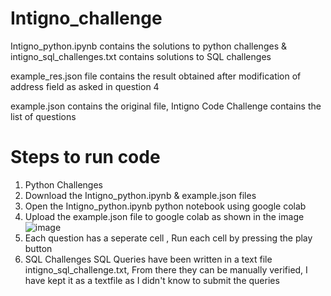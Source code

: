 # Intigno_challenge
Intigno_python.ipynb contains the solutions to python challenges & intigno_sql_challenges.txt contains solutions to SQL challenges 

example_res.json file contains the result obtained after modification of address field as asked in question 4

example.json contains the original file, Intigno Code Challenge contains the list of questions 
# Steps to run code
1) Python Challenges 
  1) Download the Intigno_python.ipynb & example.json files
  2) Open the Intigno_python.ipynb python notebook using google colab
  3) Upload the example.json file to google colab as shown in the image 
  ![image](https://user-images.githubusercontent.com/49854075/205459045-1a274a08-a06b-45d5-b68c-3163c99e4363.png)
  4) Each question has a seperate cell , Run each cell by pressing the play button
2) SQL Challenges 
  SQL Queries have been written in a text file intigno_sql_challenge.txt, From there they can be manually verified, I have kept it as a textfile as I didn't know to submit the   queries 

